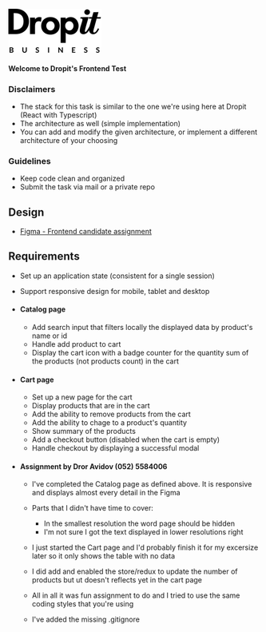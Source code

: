 ![Dropit](src/tools/assets/logo-dropit-business.svg)

#### Welcome to Dropit's Frontend Test

### Disclaimers

- The stack for this task is similar to the one we're using here at Dropit (React with Typescript)
- The architecture as well (simple implementation)
- You can add and modify the given architecture, or implement a different architecture of your choosing

### Guidelines

- Keep code clean and organized
- Submit the task via mail or a private repo

## Design

- [Figma - Frontend candidate assignment](https://www.figma.com/file/zehb6VC6ZpbEvp62IAaRxL/Front-end-candidate-assignment?node-id=0%3A1&t=aT2jSLECAAMMGv8r-0)

## Requirements

- Set up an application state (consistent for a single session)
- Support responsive design for mobile, tablet and desktop

- #### Catalog page
  - Add search input that filters locally the displayed data by product's name or id
  - Handle add product to cart
  - Display the cart icon with a badge counter for the quantity sum of the products (not products count) in the cart
- #### Cart page

  - Set up a new page for the cart
  - Display products that are in the cart
  - Add the ability to remove products from the cart
  - Add the ability to chage to a product's quantity
  - Show summary of the products
  - Add a checkout button (disabled when the cart is empty)
  - Handle checkout by displaying a successful modal

- #### Assignment by Dror Avidov (052) 5584006

  - I've completed the Catalog page as defined above. It is responsive and displays almost every detail in the Figma
  - Parts that I didn't have time to cover:
    - In the smallest resolution the word page should be hidden
    - I'm not sure I got the text displayed in lower resolutions right
  - I just started the Cart page and I'd probably finish it for my excersize later so it only shows the table with no data
  - I did add and enabled the store/redux to update the number of products but ut doesn't reflects yet in the cart page

  - All in all it was fun assignment to do and I tried to use the same coding styles that you're using
  - I've added the missing .gitignore
